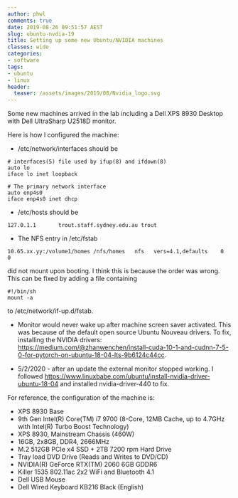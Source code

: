 ```yaml
---
author: phwl
comments: true
date: 2019-08-26 09:51:57 AEST
slug: ubuntu-nvdia-19
title: Setting up some new Ubuntu/NVIDIA machines
classes: wide
categories:
- software
tags:
- ubuntu
- linux
header:
  teaser: /assets/images/2019/08/Nvidia_logo.svg
---
```


Some new machines arrived in the lab including a Dell XPS 8930 Desktop with
Dell UltraSharp U2518D monitor.

Here is how I configured the machine:
 * /etc/network/interfaces should be

```
# interfaces(5) file used by ifup(8) and ifdown(8)
auto lo
iface lo inet loopback

# The primary network interface
auto enp4s0
iface enp4s0 inet dhcp
```

 * /etc/hosts should be

```
127.0.1.1       trout.staff.sydney.edu.au trout
```

 * The NFS entry in /etc/fstab

```
10.65.xx.yy:/volume1/homes /nfs/homes   nfs   vers=4.1,defaults    0       0
```

did not mount upon booting. I think this is because the order was wrong. This can be fixed by adding a file containing
```
#!/bin/sh
mount -a
```

to /etc/network/if-up.d/fstab.

 * Monitor would never wake up after machine screen saver activated. This was because of the default open source Ubuntu Nouveau drivers. To fix, installing the NVIDIA drivers: https://medium.com/@zhanwenchen/install-cuda-10-1-and-cudnn-7-5-0-for-pytorch-on-ubuntu-18-04-lts-9b6124c44cc.

 * 5/2/2020 - after an update the external monitor stopped working. I followed <https://www.linuxbabe.com/ubuntu/install-nvidia-driver-ubuntu-18-04> and installed nvidia-driver-440 to fix.

For reference, the configuration of the machine is:
 * XPS 8930 Base
 * 9th Gen Intel(R) Core(TM) i7 9700 (8-Core, 12MB Cache, up to 4.7GHz with Intel(R) Turbo Boost
Technology)
 * XPS 8930, Mainstream Chassis (460W)
 * 16GB, 2x8GB, DDR4, 2666MHz
 * M.2 512GB PCIe x4 SSD + 2TB 7200 rpm Hard Drive
 * Tray load DVD Drive (Reads and Writes to DVD/CD)
 * NVIDIA(R) GeForce RTX(TM) 2060 6GB GDDR6
 * Killer 1535 802.11ac 2x2 WiFi and Bluetooth 4.1
 * Dell USB Mouse
 * Dell Wired Keyboard KB216 Black (English)

